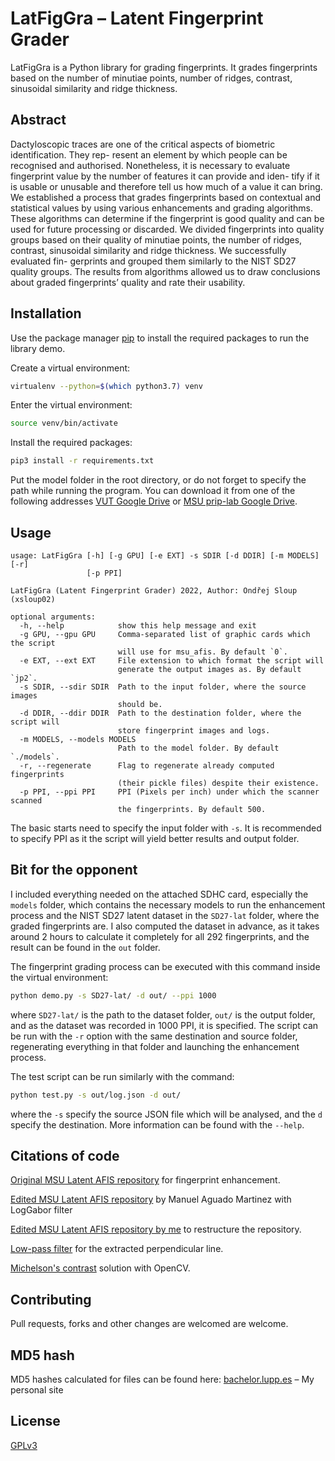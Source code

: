 # LatFigGra – Latent Fingerprint Grader

LatFigGra is a Python library for grading fingerprints. It grades fingerprints based on the number of minutiae points, number of ridges, contrast, sinusoidal similarity and ridge thickness.

## Abstract
Dactyloscopic traces are one of the critical aspects of biometric identification. They rep-
resent an element by which people can be recognised and authorised. Nonetheless, it is
necessary to evaluate fingerprint value by the number of features it can provide and iden-
tify if it is usable or unusable and therefore tell us how much of a value it can bring. We
established a process that grades fingerprints based on contextual and statistical values by
using various enhancements and grading algorithms. These algorithms can determine if the
fingerprint is good quality and can be used for future processing or discarded. We divided
fingerprints into quality groups based on their quality of minutiae points, the number of
ridges, contrast, sinusoidal similarity and ridge thickness. We successfully evaluated fin-
gerprints and grouped them similarly to the NIST SD27 quality groups. The results from
algorithms allowed us to draw conclusions about graded fingerprints’ quality and rate their
usability.  

## Installation 

Use the package manager [pip](https://pip.pypa.io/en/stable/) to install the required packages to run the library demo.

Create a virtual environment:
```bash
virtualenv --python=$(which python3.7) venv
```
Enter the virtual environment:
```bash
source venv/bin/activate
```

Install the required packages:
```bash
pip3 install -r requirements.txt
```
Put the model folder in the root directory, or do not forget to specify the path while running the program. You can download it from one of the following addresses [VUT Google Drive](https://drive.google.com/drive/folders/1QUJu4xwiIpOCbsu2zc5goLL8_UXD3ua3?usp=sharing) or [MSU prip-lab Google Drive](https://drive.google.com/drive/folders/1QUJu4xwiIpOCbsu2zc5goLL8_UXD3ua3?usp=sharing).

## Usage

```
usage: LatFigGra [-h] [-g GPU] [-e EXT] -s SDIR [-d DDIR] [-m MODELS] [-r]
                 [-p PPI]

LatFigGra (Latent Fingerprint Grader) 2022, Author: Ondřej Sloup (xsloup02)

optional arguments:
  -h, --help            show this help message and exit
  -g GPU, --gpu GPU     Comma-separated list of graphic cards which the script
                        will use for msu_afis. By default `0`.
  -e EXT, --ext EXT     File extension to which format the script will
                        generate the output images as. By default `jp2`.
  -s SDIR, --sdir SDIR  Path to the input folder, where the source images
                        should be.
  -d DDIR, --ddir DDIR  Path to the destination folder, where the script will
                        store fingerprint images and logs.
  -m MODELS, --models MODELS
                        Path to the model folder. By default `./models`.
  -r, --regenerate      Flag to regenerate already computed fingerprints
                        (their pickle files) despite their existence.
  -p PPI, --ppi PPI     PPI (Pixels per inch) under which the scanner scanned
                        the fingerprints. By default 500.
```
The basic starts need to specify the input folder with `-s`. It is recommended to specify PPI as it the script will yield better results and output folder.

## Bit for the opponent
I included everything needed on the attached SDHC card, especially the `models` folder, which contains the necessary models to run the 
enhancement process and the NIST SD27 latent dataset in the `SD27-lat` folder, where the graded fingerprints are. I also computed the
dataset in advance, as it takes around 2 hours to calculate it completely for all 292 fingerprints, and the result can be found in 
the `out` folder. 

The fingerprint grading process can be executed with this command inside the virtual environment:
```bash
python demo.py -s SD27-lat/ -d out/ --ppi 1000 
```
where `SD27-lat/` is the path to the dataset folder, `out/` is the output folder, and as the dataset was recorded in 1000 PPI, it is 
specified. The script can be run with the `-r` option with the same destination and source folder, regenerating everything in that folder 
and launching the enhancement process.

The test script can be run similarly with the command:
```bash
python test.py -s out/log.json -d out/
```
where the `-s` specify the source JSON file which will be analysed, and the `d` specify the destination. More information
can be found with the `--help`.

## Citations of code

[Original MSU Latent AFIS repository](https://github.com/prip-lab/MSU-LatentAFIS) for fingerprint enhancement.

[Edited MSU Latent AFIS repository](https://github.com/manuelaguadomtz/MSU-LatentAFIS) by Manuel Aguado Martinez with LogGabor filter

[Edited MSU Latent AFIS repository by me](https://github.com/Lupphes/MSU-LatentAFIS) to restructure the repository.

[Low-pass filter](https://github.com/guillaume-chevalier/filtering-stft-and-laplace-transform) for the extracted perpendicular line.

[Michelson's contrast](https://stackoverflow.com/questions/57256159/how-extract-contrast-level-of-a-photo-opencv) solution with OpenCV.


## Contributing
Pull requests, forks and other changes are welcomed are welcome.

## MD5 hash
MD5 hashes calculated for files can be found here:
[bachelor.lupp.es](https://bachelor.lupp.es/) – My personal site


## License
[GPLv3](https://choosealicense.com/licenses/gpl-3.0/)